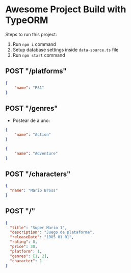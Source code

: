 # Awesome Project Build with TypeORM

Steps to run this project:

1. Run `npm i` command
2. Setup database settings inside `data-source.ts` file
3. Run `npm start` command

## POST "/platforms"

```json
{
	"name": "PS1"
}
```

## POST "/genres"
- Postear de a uno:
```json
{
	"name": "Action"
}

{
	"name": "Adventure"
}
```

## POST "/characters"

```json
{
  "name": "Mario Bross"
}
```

## POST "/"

```json
{
  "title": "Super Mario 1",
  "description": "Juego de plataforma",
  "releaseDate": "1985 01 01",
  "rating": 8,
  "price": 30,
  "platform": 1,
  "genres": [1, 2],
  "character": 1
}
```
